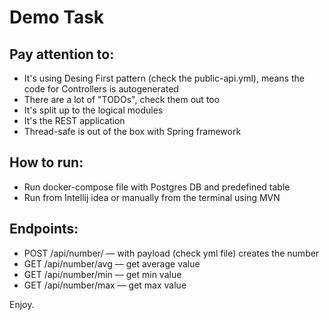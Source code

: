 # Demo Task

## Pay attention to:
* It's using Desing First pattern (check the public-api.yml), means the code for Controllers is autogenerated
* There are a lot of "TODOs", check them out too
* It's split up to the logical modules
* It's the REST application
* Thread-safe is out of the box with Spring framework

## How to run:
* Run docker-compose file with Postgres DB and predefined table
* Run from Intellij idea or manually from the terminal using MVN

## Endpoints:
* POST /api/number/ — with payload (check yml file) creates the number
* GET /api/number/avg — get average value
* GET /api/number/min — get min value
* GET /api/number/max — get max value

Enjoy.
